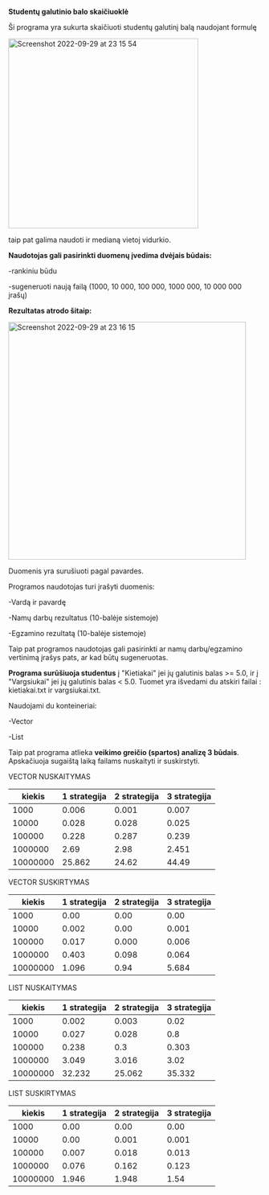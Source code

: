 **Studentų galutinio balo skaičiuoklė**

Ši programa yra sukurta skaičiuoti studentų galutinį balą naudojant formulę

<img width="378" alt="Screenshot 2022-09-29 at 23 15 54" src="https://user-images.githubusercontent.com/113093671/193133329-ea2db47d-80bd-4c3c-97f2-0d676d135a3d.png">


taip pat galima naudoti ir medianą vietoj vidurkio.

**Naudotojas gali pasirinkti duomenų įvedima dvėjais būdais:**

-rankiniu būdu

-sugeneruoti naują failą (1000, 10 000, 100 000, 1000 000, 10 000 000 įrašų)

**Rezultatas atrodo šitaip:**

<img width="473" alt="Screenshot 2022-09-29 at 23 16 15" src="https://user-images.githubusercontent.com/113093671/193133426-d861005c-bb6d-4ce1-81fd-57ee26cd497a.png">

Duomenis yra surušiuoti pagal pavardes.

Programos naudotojas turi įrašyti duomenis:

-Vardą ir pavardę

-Namų darbų rezultatus (10-balėje sistemoje)

-Egzamino rezultatą (10-balėje sistemoje)

Taip pat programos naudotojas gali pasirinkti ar namų darbų/egzamino vertinimą įrašys pats, ar kad būtų sugeneruotas.

**Programa surūšiuoja studentus** į "Kietiakai" jei jų galutinis balas >= 5.0, ir į "Vargsiukai" jei jų galutinis balas < 5.0. Tuomet yra išvedami du atskiri failai : kietiakai.txt ir vargsiukai.txt.

Naudojami du konteineriai:

-Vector

-List

Taip pat programa atlieka **veikimo greičio (spartos) analizę 3 būdais**. Apskačiuoja sugaištą laiką failams  nuskaityti ir suskirstyti.


 VECTOR NUSKAITYMAS
 
| kiekis | 1 strategija| 2 strategija| 3 strategija |
|----|---|---|---|
| 1000 |  0.006| 0.001 | 0.007 |
| 10000   | 0.028 | 0.028 |  0.025 |
| 100000  | 0.228 | 0.287 |  0.239 |
| 1000000  | 2.69 | 2.98 |  2.451 |
| 10000000  | 25.862 | 24.62 |  44.49 |

VECTOR SUSKIRTYMAS

| kiekis | 1 strategija| 2 strategija| 3 strategija |
|----|---|---|---|
| 1000 |  0.00| 0.00 | 0.00 |
| 10000   | 0.002 | 0.00 |  0.001 |
| 100000  | 0.017 | 0.000 |  0.006 |
| 1000000  | 0.403 | 0.098 | 0.064 |
| 10000000  | 1.096 | 0.94 |  5.684 |

LIST NUSKAITYMAS

| kiekis | 1 strategija| 2 strategija| 3 strategija |
|----|---|---|---|
| 1000 |  0.002| 0.003 | 0.02 |
| 10000   | 0.027 | 0.028 |  0.8 |
| 100000  | 0.238 | 0.3 |  0.303 |
| 1000000  | 3.049 | 3.016 |  3.02 |
| 10000000  | 32.232 | 25.062 |  35.332 |

LIST SUSKIRTYMAS

| kiekis | 1 strategija| 2 strategija| 3 strategija |
|----|---|---|---|
| 1000 |  0.00| 0.00 | 0.00 |
| 10000   | 0.00 | 0.001 |  0.001 |
| 100000  | 0.007 | 0.018 |  0.013 |
| 1000000  | 0.076 | 0.162 | 0.123 |
| 10000000  | 1.946 | 1.948 |  1.54 |


